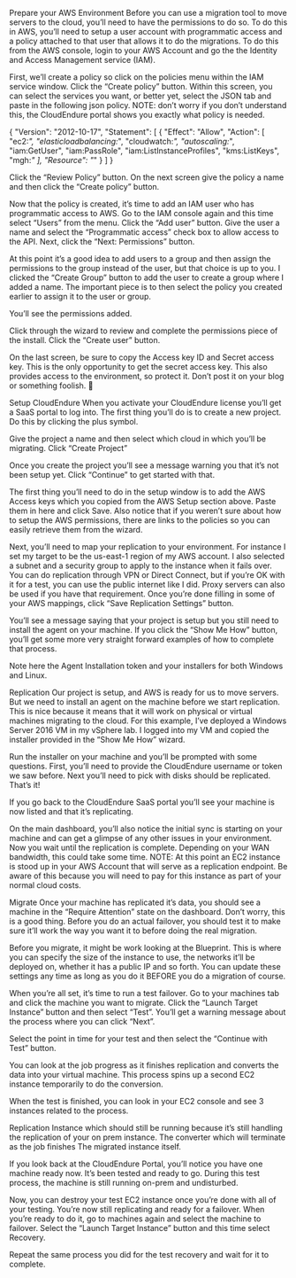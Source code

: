 
Prepare your AWS Environment
Before you can use a migration tool to move servers to the cloud, you’ll need to have the permissions to do so. To do this in AWS, you’ll need to setup a user account with programmatic access and a policy attached to that user that allows it to do the migrations. To do this from the AWS console, login to your AWS Account and go the the Identity and Access Management service (IAM).

First, we’ll create a policy so click on the policies menu within the IAM service window. Click the “Create policy” button. Within this screen, you can select the services you want, or better yet, select the JSON tab and paste in the following json policy. NOTE: don’t worry if you don’t understand this, the CloudEndure portal shows you exactly what policy is needed.

{
  "Version": "2012-10-17",
  "Statement": [
    {
      "Effect": "Allow",
      "Action": [
        "ec2:*",
        "elasticloadbalancing:*",
        "cloudwatch:*",
        "autoscaling:*",
        "iam:GetUser",
        "iam:PassRole",
        "iam:ListInstanceProfiles",
        "kms:ListKeys",
        "mgh:*"
      ],
      "Resource": "*"
    }
  ]
}


Click the “Review Policy” button. On the next screen give the policy a name and then click the “Create policy” button.



 

Now that the policy is created, it’s time to add an IAM user who has programmatic access to AWS. Go to the IAM console again and this time select “Users” from the menu. Click the “Add user” button. Give the user a name and select the “Programmatic access” check box to allow access to the API. Next, click the “Next: Permissions” button.



At this point it’s a good idea to add users to a group and then assign the permissions to the group instead of the user, but that choice is up to you. I clicked the “Create Group” button to add the user to create a group where I added a name. The important piece is to then select the policy you created earlier to assign it to the user or group.



You’ll see the permissions added.



Click through the wizard to review and complete the permissions piece of the install. Click the “Create user” button.



On the last screen, be sure to copy the Access key ID and Secret access key. This is the only opportunity to get the secret access key. This also provides access to the environment, so protect it. Don’t post it on your blog or something foolish. 🙂



Setup CloudEndure
When you activate your CloudEndure license you’ll get a SaaS portal to log into. The first thing you’ll do is to create a new project. Do this by clicking the plus symbol.



Give the project a name and then select which cloud in which you’ll be migrating. Click “Create Project”



Once you create the project you’ll see a message warning you that it’s not been setup yet. Click “Continue” to get started with that.



The first thing you’ll need to do in the setup window is to add the AWS Access keys which you copied from the AWS Setup section above. Paste them in here and click Save. Also notice that if you weren’t sure about how to setup the AWS permissions, there are links to the policies so you can easily retrieve them from the wizard.



Next, you’ll need to map your replication to your environment. For instance I set my target to be the us-east-1 region of my AWS account. I also selected a subnet and a security group to apply to the instance when it fails over. You can do replication through VPN or Direct Connect, but if you’re OK with it for a test, you can use the public internet like I did. Proxy servers can also be used if you have that requirement. Once you’re done filling in some of your AWS mappings, click “Save Replication Settings” button.



You’ll see a message saying that your project is setup but you still need to install the agent on your machine. If you click the “Show Me How” button, you’ll get some more very straight forward examples of how to complete that process.



Note here the Agent Installation token and your installers for both Windows and Linux.



Replication
Our project is setup, and AWS is ready for us to move servers. But we need to install an agent on the machine before we start replication. This is nice because it means that it will work on physical or virtual machines migrating to the cloud. For this example, I’ve deployed a Windows Server 2016 VM in my vSphere lab. I logged into my VM and copied the installer provided in the “Show Me How” wizard.

Run the installer on your machine and you’ll be prompted with some questions. First, you’ll need to provide the CloudEndure username or token we saw before. Next you’ll need to pick with disks should be replicated. That’s it!



If you go back to the CloudEndure SaaS portal you’ll see your machine is now listed and that it’s replicating.



On the main dashboard, you’ll also notice the initial sync is starting on your machine and can get a glimpse of any other issues in your environment. Now you wait until the replication is complete. Depending on your WAN bandwidth, this could take some time. NOTE: At this point an EC2 instance is stood up in your AWS Account that will serve as a replication endpoint. Be aware of this because you will need to pay for this instance as part of your normal cloud costs.



 

Migrate
Once your machine has replicated it’s data, you should see a machine in the “Require Attention” state on the dashboard. Don’t worry, this is a good thing. Before you do an actual failover, you should test it to make sure it’ll work the way you want it to before doing the real migration.



 

Before you migrate, it might be work looking at the Blueprint. This is where you can specify the size of the instance to use, the networks it’ll be deployed on, whether it has a public IP and so forth. You can update these settings any time as long as you do it BEFORE you do a migration of course.



When you’re all set, it’s time to run a test failover. Go to your machines tab and click the machine you want to migrate. Click the “Launch Target Instance” button and then select “Test”. You’ll get a warning message about the process where you can click “Next”.



Select the point in time for your test and then select the “Continue with Test” button.



You can look at the job progress as it finishes replication and converts the data into your virtual machine. This process spins up a second EC2 instance temporarily to do the conversion.



When the test is finished, you can look in your EC2 console and see 3 instances related to the process.

Replication Instance which should still be running because it’s still handling the replication of your on prem instance.
The converter which will terminate as the job finishes
The migrated instance itself.


If you look back at the CloudEndure Portal, you’ll notice you have one machine ready now. It’s been tested and ready to go. During this test process, the machine is still running on-prem and undisturbed.



Now, you can destroy your test EC2 instance once you’re done with all of your testing. You’re now still replicating and ready for a failover. When you’re ready to do it, go to machines again and select the machine to failover. Select the “Launch Target Instance” button and this time select Recovery.



Repeat the same process you did for the test recovery and wait for it to complete.

 
